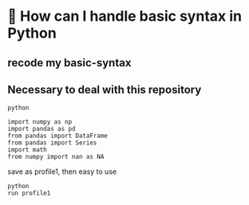 # :yellow_heart: How can I handle basic syntax in Python 

## recode my basic-syntax 


## Necessary to deal with this repository
```
python

import numpy as np
import pandas as pd
from pandas import DataFrame
from pandas import Series
import math
from numpy import nan as NA
```

save as profile1, then
easy to use 
```
python
run profile1
```
